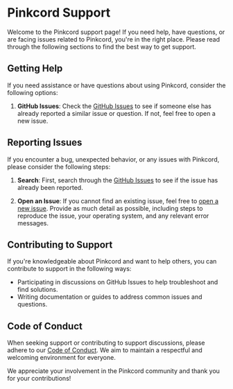 # Pinkcord Support

Welcome to the Pinkcord support page! If you need help, have questions, or are facing issues related to Pinkcord, you're in the right place. Please read through the following sections to find the best way to get support.

## Getting Help

If you need assistance or have questions about using Pinkcord, consider the following options:

1. **GitHub Issues**: Check the [GitHub Issues](https://github.com/xanonDev/pinkcord/issues) to see if someone else has already reported a similar issue or question. If not, feel free to open a new issue.

## Reporting Issues

If you encounter a bug, unexpected behavior, or any issues with Pinkcord, please consider the following steps:

1. **Search**: First, search through the [GitHub Issues](https://github.com/xanonDev/pinkcord/issues) to see if the issue has already been reported.

2. **Open an Issue**: If you cannot find an existing issue, feel free to [open a new issue](https://github.com/xanonDev/pinkcord/issues/new). Provide as much detail as possible, including steps to reproduce the issue, your operating system, and any relevant error messages.

## Contributing to Support

If you're knowledgeable about Pinkcord and want to help others, you can contribute to support in the following ways:

- Participating in discussions on GitHub Issues to help troubleshoot and find solutions.
- Writing documentation or guides to address common issues and questions.

## Code of Conduct

When seeking support or contributing to support discussions, please adhere to our [Code of Conduct](CODE_OF_CONDUCT.md). We aim to maintain a respectful and welcoming environment for everyone.

We appreciate your involvement in the Pinkcord community and thank you for your contributions!
